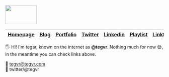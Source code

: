 ## <img src='http://aka.tegvr.com/assets/images/TEGVR-BLACK_v.png' height='60' width='100'>

|**[ Homepage](http://tegvr.com)**| **[ Blog ](http://blog.tegvr.com)**|**[Portfolio](http://portfolio.tegvr.com/)**|**[Twitter](http://twitter.com/tegvr)** | **[Linkedin](http://linkedin.com/in/tegvr)**|**[Playlist](http://playlist.tegvr.com)**|**[Linktree](http://aka.tegvr.com)**|
|--|--|--|--|--|--|--

:raised_hand_with_fingers_splayed: Hi! I'm tegar, known on the internet as **@tegvr**. Nothing much for
now :sleepy:,  
in the meantime you can check links above.

:e-mail: tegvr@tegvr.com <br/>
💬 twitter/@tegvr
<!--
**tegvr/tegvr** is a ✨ _special_ ✨ repository because its `README.md` (this file) appears on your GitHub profile.

Here are some ideas to get you started:

- 🔭 I’m currently working on ...
- 🌱 I’m currently learning ...
- 👯 I’m looking to collaborate on ...
- 🤔 I’m looking for help with ...
- 💬 Ask me about ...
- 📫 How to reach me: ...
- 😄 Pronouns: ...
- ⚡ Fun fact: ...
-->
